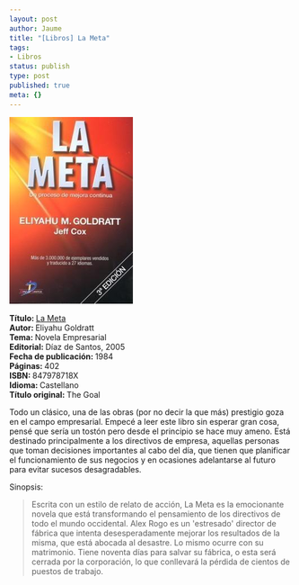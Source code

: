 ```yaml
---
layout: post
author: Jaume
title: "[Libros] La Meta"
tags:
- Libros
status: publish
type: post
published: true
meta: {}
---
```

<img src="../images_posts/LaMeta.jpg">

<b>Título: </b><a href="http://www.elcorteingles.es/libros/producto/libro_descripcion.asp?CODIISBN=847978718X">La Meta</a>  
<b>Autor: </b>Eliyahu Goldratt  
<b>Tema: </b>Novela Empresarial  
<b>Editorial: </b>Díaz de Santos, 2005  
<b>Fecha de publicación: </b>1984  
<b>Páginas: </b>402  
<b>ISBN: </b>847978718X  
<b>Idioma: </b>Castellano  
<b>Título original: </b>The Goal


Todo un clásico, una de las obras (por no decir la que más) prestigio goza en el campo empresarial. Empecé a leer este libro sin esperar gran cosa, pensé que sería un tostón pero desde el principio se hace muy ameno. Está destinado principalmente a los directivos de empresa, aquellas personas que toman decisiones importantes al cabo del día, que tienen que planificar el funcionamiento de sus negocios y en ocasiones adelantarse al futuro para evitar sucesos desagradables. 


Sinopsis:
<blockquote>Escrita con un estilo de relato de acción, La Meta es la emocionante novela que está transformando el pensamiento de los directivos de todo el mundo occidental. Alex Rogo es un 'estresado' director de fábrica que intenta desesperadamente mejorar los resultados de la misma, que está abocada al desastre. Lo mismo ocurre con su matrimonio. Tiene noventa días para salvar su fábrica, o esta será cerrada por la corporación, lo que conllevará la pérdida de cientos de puestos de trabajo.</blockquote>
